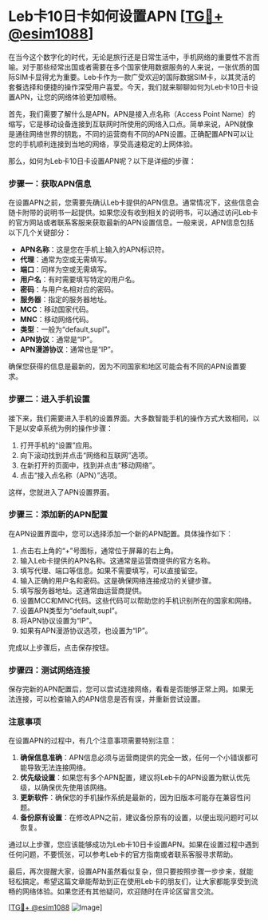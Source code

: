 # Leb卡10日卡如何设置APN [[TG💪+ @esim1088](https://t.me/s/esim1088)]

在当今这个数字化的时代，无论是旅行还是日常生活中，手机网络的重要性不言而喻。对于那些经常出国或者需要在多个国家使用数据服务的人来说，一张优质的国际SIM卡显得尤为重要。Leb卡作为一款广受欢迎的国际数据SIM卡，以其灵活的套餐选择和便捷的操作深受用户喜爱。今天，我们就来聊聊如何为Leb卡10日卡设置APN，让您的网络体验更加顺畅。

首先，我们需要了解什么是APN。APN是接入点名称（Access Point Name）的缩写，它是移动设备连接到互联网时所使用的网络入口点。简单来说，APN就像是通往网络世界的钥匙，不同的运营商有不同的APN设置。正确配置APN可以让您的手机顺利连接到当地的网络，享受高速稳定的上网体验。

那么，如何为Leb卡10日卡设置APN呢？以下是详细的步骤：

### 步骤一：获取APN信息

在设置APN之前，您需要先确认Leb卡提供的APN信息。通常情况下，这些信息会随卡附带的说明书一起提供。如果您没有收到相关的说明书，可以通过访问Leb卡的官方网站或者联系客服来获取最新的APN设置信息。一般来说，APN信息包括以下几个关键部分：

- **APN名称**：这是您在手机上输入的APN标识符。
- **代理**：通常为空或无需填写。
- **端口**：同样为空或无需填写。
- **用户名**：有时需要填写特定的用户名。
- **密码**：与用户名相对应的密码。
- **服务器**：指定的服务器地址。
- **MCC**：移动国家代码。
- **MNC**：移动网络代码。
- **类型**：一般为“default,supl”。
- **APN协议**：通常是“IP”。
- **APN漫游协议**：通常也是“IP”。

确保您获得的信息是最新的，因为不同国家和地区可能会有不同的APN设置要求。

### 步骤二：进入手机设置

接下来，我们需要进入手机的设置界面。大多数智能手机的操作方式大致相同，以下是以安卓系统为例的操作步骤：

1. 打开手机的“设置”应用。
2. 向下滚动找到并点击“网络和互联网”选项。
3. 在新打开的页面中，找到并点击“移动网络”。
4. 点击“接入点名称（APN）”选项。

这样，您就进入了APN设置界面。

### 步骤三：添加新的APN配置

在APN设置界面中，您可以选择添加一个新的APN配置。具体操作如下：

1. 点击右上角的“+”号图标，通常位于屏幕的右上角。
2. 输入Leb卡提供的APN名称。这通常是运营商提供的官方名称。
3. 填写代理、端口等信息。如果不需要填写，可以直接留空。
4. 输入正确的用户名和密码。这是确保网络连接成功的关键步骤。
5. 填写服务器地址。这通常由运营商提供。
6. 设置MCC和MNC代码。这些代码可以帮助您的手机识别所在的国家和网络。
7. 设置APN类型为“default,supl”。
8. 将APN协议设置为“IP”。
9. 如果有APN漫游协议选项，也设置为“IP”。

完成以上步骤后，点击保存按钮。

### 步骤四：测试网络连接

保存完新的APN配置后，您可以尝试连接网络，看看是否能够正常上网。如果无法连接，可以检查输入的APN信息是否有误，并重新尝试设置。

### 注意事项

在设置APN的过程中，有几个注意事项需要特别注意：

1. **确保信息准确**：APN信息必须与运营商提供的完全一致，任何一个小错误都可能导致无法连接网络。
2. **优先级设置**：如果您有多个APN配置，建议将Leb卡的APN设置为默认优先级，以确保优先使用该网络。
3. **更新软件**：确保您的手机操作系统是最新的，因为旧版本可能存在兼容性问题。
4. **备份原有设置**：在修改APN之前，建议备份原有的设置，以便出现问题时可以恢复。

通过以上步骤，您应该能够成功为Leb卡10日卡设置APN。如果在设置过程中遇到任何问题，不要慌张，可以参考Leb卡的官方指南或者联系客服寻求帮助。

最后，再次提醒大家，设置APN虽然看似复杂，但只要按照步骤一步步来，就能轻松搞定。希望这篇文章能帮助到正在使用Leb卡的朋友们，让大家都能享受到流畅的网络体验。如果您还有其他疑问，欢迎随时在评论区留言交流。

[[TG💪+ @esim1088](https://t.me/s/esim1088) ![Image](https://i.postimg.cc/4NQfJmqS/Snipaste-2025-05-13-00-14-12.png)]